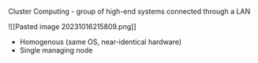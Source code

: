 
Cluster Computing - group of high-end systems connected through a LAN

![[Pasted image 20231016215809.png]]

- Homogenous (same OS, near-identical hardware)
- Single managing node